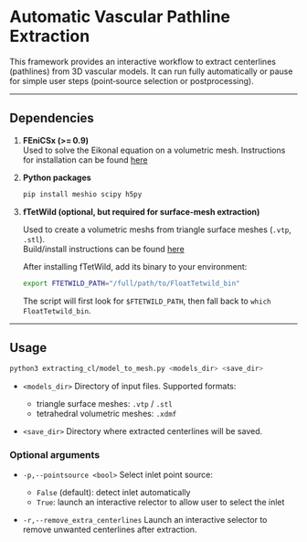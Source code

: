 # Automatic Vascular Pathline Extraction

This framework provides an interactive workflow to extract centerlines (pathlines) from 3D vascular models. It can run fully automatically or pause for simple user steps (point‑source selection or postprocessing).

---

## Dependencies

1. **FEniCSx (>= 0.9)**  
   Used to solve the Eikonal equation on a volumetric mesh. Instructions for installation can be found [here](https://fenicsproject.org/download/)

2. **Python packages**  
    ```bash
    pip install meshio scipy h5py
    ```

3. **fTetWild (optional, but required for surface‑mesh extraction)**  

    Used to create a volumetric meshs from triangle surface meshes (`.vtp`, `.stl`).  
    Build/install instructions can be found [here](https://github.com/wildmeshing/fTetWild)

    After installing fTetWild, add its binary to your environment:

    ```bash
    export FTETWILD_PATH="/full/path/to/FloatTetwild_bin"
    ```

    The script will first look for `$FTETWILD_PATH`, then fall back to `which FloatTetwild_bin`.

---

## Usage

```bash
python3 extracting_cl/model_to_mesh.py <models_dir> <save_dir>
````

* `<models_dir>`
  Directory of input files. Supported formats:

  * triangle surface meshes: `.vtp` / `.stl`
  * tetrahedral volumetric meshes: `.xdmf`

* `<save_dir>`
  Directory where extracted centerlines will be saved.

### Optional arguments

* `-p,--pointsource <bool>`
  Select inlet point source:

  * `False` (default): detect inlet automatically
  * `True`: launch an interactive relector to allow user to select the inlet

* `-r,--remove_extra_centerlines`
  Launch an interactive selector to remove unwanted centerlines after extraction.
